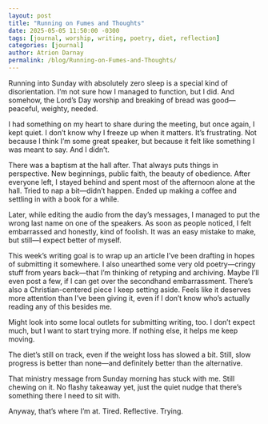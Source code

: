 ```yaml
---
layout: post
title: "Running on Fumes and Thoughts"
date: 2025-05-05 11:50:00 -0300
tags: [journal, worship, writing, poetry, diet, reflection]
categories: [journal]
author: Atrion Darnay
permalink: /blog/Running-on-Fumes-and-Thoughts/
---
```


Running into Sunday with absolutely zero sleep is a special kind of disorientation. I’m not sure how I managed to function, but I did. And somehow, the Lord’s Day worship and breaking of bread was good—peaceful, weighty, needed.

I had something on my heart to share during the meeting, but once again, I kept quiet. I don’t know why I freeze up when it matters. It’s frustrating. Not because I think I’m some great speaker, but because it felt like something I was meant to say. And I didn’t.

There was a baptism at the hall after. That always puts things in perspective. New beginnings, public faith, the beauty of obedience. After everyone left, I stayed behind and spent most of the afternoon alone at the hall. Tried to nap a bit—didn’t happen. Ended up making a coffee and settling in with a book for a while.

Later, while editing the audio from the day’s messages, I managed to put the wrong last name on one of the speakers. As soon as people noticed, I felt embarrassed and honestly, kind of foolish. It was an easy mistake to make, but still—I expect better of myself.

This week’s writing goal is to wrap up an article I’ve been drafting in hopes of submitting it somewhere. I also unearthed some very old poetry—cringy stuff from years back—that I’m thinking of retyping and archiving. Maybe I’ll even post a few, if I can get over the secondhand embarrassment. There’s also a Christian-centered piece I keep setting aside. Feels like it deserves more attention than I’ve been giving it, even if I don’t know who’s actually reading any of this besides me.

Might look into some local outlets for submitting writing, too. I don’t expect much, but I want to start trying more. If nothing else, it helps me keep moving.

The diet’s still on track, even if the weight loss has slowed a bit. Still, slow progress is better than none—and definitely better than the alternative.

That ministry message from Sunday morning has stuck with me. Still chewing on it. No flashy takeaway yet, just the quiet nudge that there’s something there I need to sit with.

Anyway, that’s where I’m at. Tired. Reflective. Trying.
